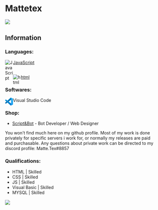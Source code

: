 # Mattetex
![](https://komarev.com/ghpvc/?username=mattetex&color=green)
## Information

### Languages:
<a href="https://www.javascript.com/" target="_blank"> <img align="left" alt="JavaScript" width="26px" src="https://upload.wikimedia.org/wikipedia/commons/thumb/9/99/Unofficial_JavaScript_logo_2.svg/640px-Unofficial_JavaScript_logo_2.svg.png"/> JavaScript </a>

<br>
<a href="https://html.com/" target="_blank"> <img align="left" alt="html" width="26px" src="https://upload.wikimedia.org/wikipedia/commons/thumb/6/61/HTML5_logo_and_wordmark.svg/640px-HTML5_logo_and_wordmark.svg.png"/> html </a>

<br>


### Softwares:
<img align="left" alt="Visual Studio Code" width="26px" src="https://raw.githubusercontent.com/github/explore/80688e429a7d4ef2fca1e82350fe8e3517d3494d/topics/visual-studio-code/visual-studio-code.png">Visual Studio Code</img>
<br>

### Shop:
 - [Script&Bot](discord.gg/scriptebot) - Bot Developer / Web Designer

You won't find much here on my github profile. Most of my work is done privately for specific servers i work for, or normally my releases are paid and purchasable. Any questions about private work can be directed to my discord profile: Matte.Tex#8857 
 
### Qualifications:
- HTML | Skilled
- CSS  | Skilled
- JS | Skilled
- Visual Basic  | Skilled
- MYSQL | Skilled


<img align="center" src="https://github-readme-stats.vercel.app/api?username=mattetex&show_icons=true&theme=radical" />
